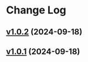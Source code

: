 # Change Log

<!-- changelog -->

## [v1.0.2](https://github.com/wanderer-industries/wanderer/compare/v1.0.1...v1.0.2) (2024-09-18)




## [v1.0.1](https://github.com/wanderer-industries/wanderer/compare/v1.0.0...v1.0.1) (2024-09-18)



